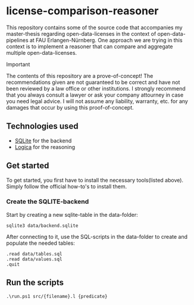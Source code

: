 # license-comparison-reasoner
This repository contains some of the source code that accompanies my master-thesis regarding open-data-licenses in the context of open-data-pipelines at FAU Erlangen-Nürnberg.
One approach we are trying in this context is to implement a reasoner that can compare and aggregate multiple open-data-licenses.

> [!IMPORTANT]
> The contents of this repository are a prove-of-concept! The recommendations given are not guaranteed to be correct and have not been reviewed by a law office or other institutions.
> I strongly recommend that you always consult a lawyer or ask your company attourney in case you need legal advice. I will not assume any liability, warranty, etc. for any damages that occur by using this proof-of-concept.

## Technologies used
* [SQLite](https://sqlite.org/index.html) for the backend
* [Logica](https://logica.dev/) for the reasoning

## Get started

To get started, you first have to install the necessary tools(listed above). Simply follow the official how-to's to install them.

### Create the SQLITE-backend
Start by creating a new sqlite-table in the data-folder:
```pwsh
sqlite3 data/backend.sqlite
```

After connecting to it, use the SQL-scripts in the data-folder to create and populate the needed tables:
```pwsh
.read data/tables.sql
.read data/values.sql
.quit
```

## Run the scripts

```pwsh
.\run.ps1 src/{filename}.l {predicate}
```